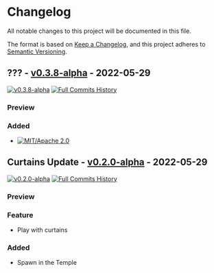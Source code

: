 # Changelog

All notable changes to this project will be documented in this file.

The format is based on [Keep a Changelog](https://keepachangelog.com/en/1.0.0/),
and this project adheres to [Semantic Versioning](https://semver.org/spec/v2.0.0.html).

## ??? - [v0.3.8-alpha](https://github.com/Fabinistere/bevy_turn-based_combat/releases/tag/v0.3.8-alpha) - 2022-05-29

[![v0.3.8-alpha](https://img.shields.io/badge/v0.2.0alpha-gray?style=flat&logo=github&logoColor=181717&link=https://github.com/Fabinistere/fabien-et-la-trahison-de-olf/releases/tag/v0.3.8-alpha)](https://github.com/Fabinistere/fabien-et-la-trahison-de-olf/releases/tag/v0.3.8-alpha)
[![**Full Commits History**](https://img.shields.io/badge/GitHubLog-gray?style=flat&logo=github&logoColor=181717&link=https://github.com/fabinistere/fabien-et-la-trahison-de-olf/commits/v0.3.8-alpha)](https://github.com/fabinistere/fabien-et-la-trahison-de-olf/commits/v0.3.8-alpha)

### Preview

<!-- TODO: [Combat Preview](https://github.com/fabinistere/bevy_turn-based_combat/assets/73140258/536b91f1-6e4a-4e60-8c1d-21e19445676a) -->

### Added

- [![MIT/Apache 2.0](https://img.shields.io/badge/license-MIT%2FApache-blue.svg)](https://github.com/fabinistere/fabien-et-la-trahison-de-olf#license)

## Curtains Update - [v0.2.0-alpha](https://github.com/Fabinistere/bevy_turn-based_combat/releases/tag/v0.2.0-alpha) - 2022-05-29

[![v0.2.0-alpha](https://img.shields.io/badge/v0.2.0alpha-gray?style=flat&logo=github&logoColor=181717&link=https://github.com/Fabinistere/fabien-et-la-trahison-de-olf/releases/tag/v0.2.0-alpha)](https://github.com/Fabinistere/fabien-et-la-trahison-de-olf/releases/tag/v0.2.0-alpha)
[![**Full Commits History**](https://img.shields.io/badge/GitHubLog-gray?style=flat&logo=github&logoColor=181717&link=https://github.com/fabinistere/fabien-et-la-trahison-de-olf/commits/v0.2.0-alpha)](https://github.com/fabinistere/fabien-et-la-trahison-de-olf/commits/v0.2.0-alpha)

### Preview

<!-- TODO: preview -->

### Feature

- Play with curtains

### Added

- Spawn in the Temple
